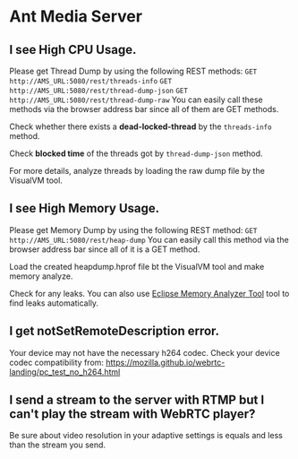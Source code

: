 # Ant Media Server
## I see High CPU Usage.
Please get Thread Dump by using the following REST methods:
`GET http://AMS_URL:5080/rest/threads-info`
`GET http://AMS_URL:5080/rest/thread-dump-json`
`GET http://AMS_URL:5080/rest/thread-dump-raw`
You can easily call these methods via the browser address bar since all of them are GET methods. 

Check whether there exists a **dead-locked-thread** by the `threads-info` method.

Check **blocked time** of the threads got by `thread-dump-json` method.

For more details, analyze threads by loading the raw dump file by the VisualVM tool.

## I see High Memory Usage.
Please get Memory Dump by using the following REST method:
`GET http://AMS_URL:5080/rest/heap-dump`
You can easily call this method via the browser address bar since all of it is a GET method. 

Load the created heapdump.hprof file bt the VisualVM tool and make memory analyze.

Check for any leaks. You can also use [Eclipse Memory Analyzer Tool](https://www.eclipse.org/mat/) tool to find leaks automatically.

## I get notSetRemoteDescription error.
Your device may not have the necessary h264 codec. Check your device codec compatibility from:
https://mozilla.github.io/webrtc-landing/pc_test_no_h264.html

## I send a stream to the server with RTMP but I can't play the stream with WebRTC player?
Be sure about video resolution in your adaptive settings is equals and less than the stream you send.